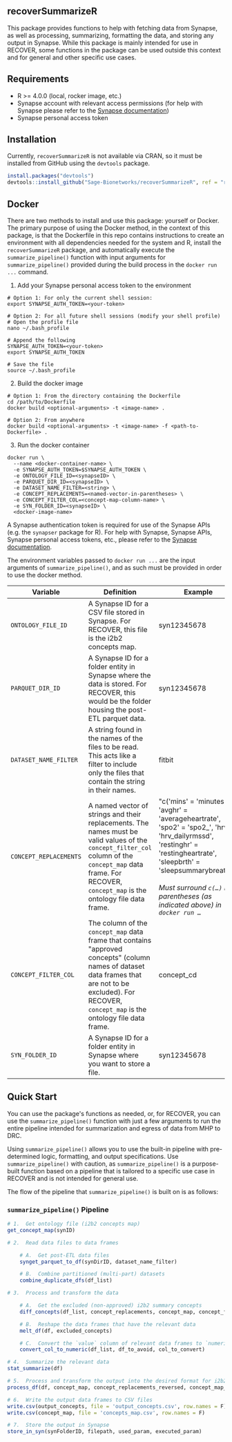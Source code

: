 ## recoverSummarizeR

This package provides functions to help with fetching data from Synapse, as well as processing, summarizing, formatting the data, and storing any output in Synapse. While this package is mainly intended for use in RECOVER, some functions in the package can be used outside this context and for general and other specific use cases.

## Requirements

-   R >= 4.0.0 (local, rocker image, etc.)
-   Synapse account with relevant access permissions (for help with Synapse please refer to the [Synapse documentation](https://help.synapse.org/docs/))
-   Synapse personal access token

## Installation

Currently, `recoverSummarizeR` is not available via CRAN, so it must be installed from GitHub using the `devtools` package.

```R
install.packages("devtools")
devtools::install_github("Sage-Bionetworks/recoverSummarizeR", ref = "release")
```

## Docker

There are two methods to install and use this package: yourself or Docker. The primary purpose of using the Docker method, in the context of this package, is that the Dockerfile in this repo contains instructions to create an environment with all dependencies needed for the system and R, install the `recoverSummarizeR` package, and automatically execute the `summarize_pipeline()` function with input arguments for `summarize_pipeline()` provided during the build process in the `docker run ...` command.

1.  Add your Synapse personal access token to the environment

```Shell
# Option 1: For only the current shell session:
export SYNAPSE_AUTH_TOKEN=<your-token>

# Option 2: For all future shell sessions (modify your shell profile)
# Open the profile file
nano ~/.bash_profile

# Append the following
SYNAPSE_AUTH_TOKEN=<your-token>
export SYNAPSE_AUTH_TOKEN

# Save the file
source ~/.bash_profile
```

2.  Build the docker image

```Shell
# Option 1: From the directory containing the Dockerfile
cd /path/to/Dockerfile
docker build <optional-arguments> -t <image-name> .

# Option 2: From anywhere
docker build <optional-arguments> -t <image-name> -f <path-to-Dockerfile> .
```

3.  Run the docker container

```Shell
docker run \
  --name <docker-container-name> \
  -e SYNAPSE_AUTH_TOKEN=$SYNAPSE_AUTH_TOKEN \
  -e ONTOLOGY_FILE_ID=<synapseID> \
  -e PARQUET_DIR_ID=<synapseID> \
  -e DATASET_NAME_FILTER=<string> \
  -e CONCEPT_REPLACEMENTS=<named-vector-in-parentheses> \
  -e CONCEPT_FILTER_COL=<concept-map-column-name> \
  -e SYN_FOLDER_ID=<synapseID> \
  <docker-image-name>
```

A Synapse authentication token is required for use of the Synapse APIs (e.g. the `synapser` package for R). For help with Synapse, Synapse APIs, Synapse personal access tokens, etc., please refer to the [Synapse documentation](https://help.synapse.org/docs/).

The environment variables passed to `docker run ...` are the input arguments of `summarize_pipeline()`, and as such must be provided in order to use the docker method.

Variable | Definition | Example
---|---|---
| `ONTOLOGY_FILE_ID` | A Synapse ID for a CSV file stored in Synapse. For RECOVER, this file is the i2b2 concepts map. | syn12345678
| `PARQUET_DIR_ID` | A Synapse ID for a folder entity in Synapse where the data is stored. For RECOVER, this would be the folder housing the post-ETL parquet data. | syn12345678
| `DATASET_NAME_FILTER`  | A string found in the names of the files to be read. This acts like a filter to include only the files that contain the string in their names. | fitbit
| `CONCEPT_REPLACEMENTS` | A named vector of strings and their replacements. The names must be valid values of the `concept_filter_col` column of the `concept_map` data frame. For RECOVER, `concept_map` is the ontology file data frame. | "c('mins' = 'minutes', 'avghr' = 'averageheartrate', 'spo2' = 'spo2\_', 'hrv' = 'hrv_dailyrmssd', 'restinghr' = 'restingheartrate', 'sleepbrth' = 'sleepsummarybreath')" <br><br> *Must surround `c(…)` in parentheses (as indicated above) in `docker run …`*
| `CONCEPT_FILTER_COL` | The column of the `concept_map` data frame that contains "approved concepts" (column names of dataset data frames that are not to be excluded). For RECOVER, `concept_map` is the ontology file data frame. | concept_cd
| `SYN_FOLDER_ID` | A Synapse ID for a folder entity in Synapse where you want to store a file. | syn12345678

## Quick Start

You can use the package's functions as needed, or, for RECOVER, you can use the `summarize_pipeline()` function with just a few arguments to run the entire pipeline intended for summarization and egress of data from MHP to DRC.

Using `summarize_pipeline()` allows you to use the built-in pipeline with pre-determined logic, formatting, and output specifications. Use `summarize_pipeline()` with caution, as `summarize_pipeline()` is a purpose-built function based on a pipeline that is tailored to a specific use case in RECOVER and is not intended for general use.

The flow of the pipeline that `summarize_pipeline()` is built on is as follows:

### `summarize_pipeline()` Pipeline

```R
# 1.  Get ontology file (i2b2 concepts map)
get_concept_map(synID)

# 2.  Read data files to data frames

    # A.  Get post-ETL data files
    synget_parquet_to_df(synDirID, dataset_name_filter)

    # B.  Combine partitioned (multi-part) datasets
    combine_duplicate_dfs(df_list)

# 3.  Process and transform the data

    # A.  Get the excluded (non-approved) i2b2 summary concepts
    diff_concepts(df_list, concept_replacements, concept_map, concept_filter_col)

    # B.  Reshape the data frames that have the relevant data
    melt_df(df, excluded_concepts)

    # C.  Convert the `value` column of relevant data frames to `numeric` type
    convert_col_to_numeric(df_list, df_to_avoid, col_to_convert)

# 4.  Summarize the relevant data
stat_summarize(df)

# 5.  Process and transform the output into the desired format for i2b2
process_df(df, concept_map, concept_replacements_reversed, concept_map_concepts, concept_map_units)

# 6.  Write the output data frames to CSV files
write.csv(output_concepts, file = 'output_concepts.csv', row.names = F)
write.csv(concept_map, file = 'concepts_map.csv', row.names = F)

# 7.  Store the output in Synapse
store_in_syn(synFolderID, filepath, used_param, executed_param)
```
